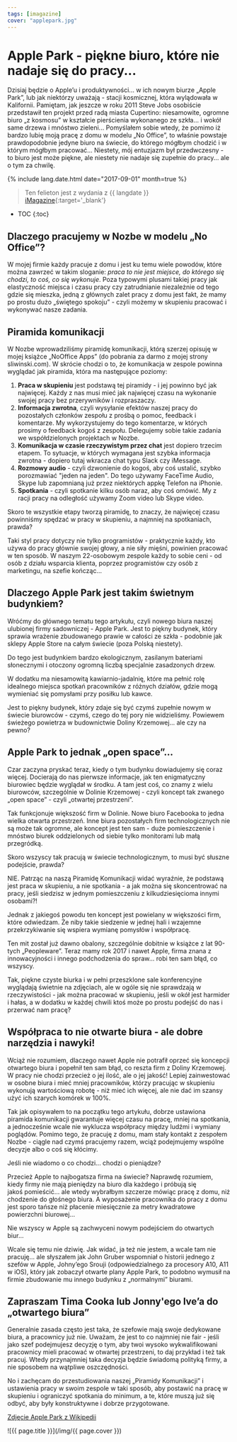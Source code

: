 ```yaml
---
tags: [imagazine]
cover: "applepark.jpg"
---
```


# Apple Park - piękne biuro, które nie nadaje się do pracy...

Dzisiaj będzie o Apple’u i produktywności... w ich nowym biurze „Apple Park”, lub jak niektórzy uważają - stacji kosmicznej, która wylądowała w Kalifornii. Pamiętam, jak jeszcze w roku 2011 Steve Jobs osobiście przedstawił ten projekt przed radą miasta Cupertino: niesamowite, ogromne biuro „z kosmosu” w kształcie pierścienia wykonanego ze szkła... i wokół same drzewa i mnóstwo zieleni... Pomyślałem sobie wtedy, że pomimo iż bardzo lubię moją pracę z domu w modelu „No Office”, to właśnie powstaje prawdopodobnie jedyne biuro na świecie, do którego mógłbym chodzić i w którym mógłbym pracować... Niestety, mój entuzjazm był przedwczesny - to biuro jest może piękne, ale niestety nie nadaje się zupełnie do pracy... ale o tym za chwilę.

<!--More-->

{% include lang.date.html date="2017-09-01" month=true %}

> Ten felieton jest z wydania z {{ langdate }} [iMagazine](https://imagazine.pl){:target='_blank'}

* TOC
{:toc}

## Dlaczego pracujemy w Nozbe w modelu „No Office”?

W mojej firmie każdy pracuje z domu i jest ku temu wiele powodów, które można zawrzeć w takim sloganie: *praca to nie jest miejsce, do którego się chodzi, to coś, co się wykonuje*. Poza typowymi plusami takiej pracy jak elastyczność miejsca i czasu pracy czy zatrudnianie niezależnie od tego gdzie się mieszka, jedną z głównych zalet pracy z domu jest fakt, że mamy po prostu dużo „świętego spokoju” - czyli możemy w skupieniu pracować i wykonywać nasze zadania.

## Piramida komunikacji

W Nozbe wprowadziliśmy piramidę komunikacji, którą szerzej opisuję w mojej książce „NoOffice Apps” (do pobrania za darmo z mojej strony sliwinski.com). W skrócie chodzi o to, że komunikacja w zespole powinna wyglądać jak piramida, która ma następujące poziomy:

1. **Praca w skupieniu** jest podstawą tej piramidy - i jej powinno być jak najwięcej.  Każdy z nas musi mieć jak najwięcej czasu na wykonanie swojej pracy bez przerywników i rozpraszaczy.
2. **Informacja zwrotna**, czyli wysyłanie efektów naszej pracy do pozostałych członków zespołu z prośbą o pomoc, feedback i komentarze. My wykorzystujemy do tego komentarze, w których prosimy o feedback kogoś z zespołu. Delegujemy sobie takie zadania we współdzielonych projektach w Nozbe.
3. **Komunikacja w czasie rzeczywistym przez chat** jest dopiero trzecim etapem. To sytuacje, w których wymagana jest szybka informacja zwrotna - dopiero tutaj wkracza chat typu Slack czy iMessage.
4. **Rozmowy audio** - czyli dzwonienie do kogoś, aby coś ustalić, szybko porozmawiać "jeden na jeden". Do tego używamy FaceTime Audio, Skype lub zapomnianą już przez niektórych appkę Telefon na iPhonie.
5. **Spotkania** - czyli spotkanie kilku osób naraz, aby coś omówić. My z racji pracy na odległość używamy Zoom video lub Skype video.

Skoro te wszystkie etapy tworzą piramidę, to znaczy, że najwięcej czasu powinniśmy spędzać w pracy w skupieniu, a najmniej na spotkaniach, prawda?

Taki styl pracy dotyczy nie tylko programistów - praktycznie każdy, kto używa do pracy głównie swojej głowy, a nie siły mięśni, powinien pracować w ten sposób. W naszym 22-osobowym zespole każdy to sobie ceni - od osób z działu wsparcia klienta, poprzez programistów czy osób z marketingu, na szefie kończąc...

## Dlaczego Apple Park jest takim świetnym budynkiem?

Wróćmy do głównego tematu tego artykułu, czyli nowego biura naszej ulubionej firmy sadowniczej - Apple Park. Jest to piękny budynek, który sprawia wrażenie zbudowanego prawie w całości ze szkła - podobnie jak sklepy Apple Store na całym świecie (poza Polską niestety).

Do tego jest budynkiem bardzo ekologicznym, zasilanym bateriami słonecznymi i otoczony ogromną liczbą specjalnie zasadzonych drzew.

W dodatku ma niesamowitą kawiarnio-jadalnię, które ma pełnić rolę idealnego miejsca spotkań pracowników z różnych działów, gdzie mogą wymieniać się pomysłami przy posiłku lub kawce.

Jest to piękny budynek, który zdaje się być czymś zupełnie nowym w świecie biurowców - czymś, czego do tej pory nie widzieliśmy. Powiewem świeżego powietrza w budownictwie Doliny Krzemowej... ale czy na pewno?

## Apple Park to jednak „open space”...

Czar zaczyna pryskać teraz, kiedy o tym budynku dowiadujemy się coraz więcej. Docierają do nas pierwsze informacje, jak ten enigmatyczny biurowiec będzie wyglądał w środku. A tam jest coś, co znamy z wielu biurowców, szczególnie w Dolinie Krzemowej - czyli koncept tak zwanego „open space” - czyli „otwartej przestrzeni”.

Tak funkcjonuje większość firm w Dolinie. Nowe biuro Facebooka to jedna wielka otwarta przestrzeń. Inne biura pozostałych firm technologicznych nie są może tak ogromne, ale koncept jest ten sam - duże pomieszczenie i mnóstwo biurek oddzielonych od siebie tylko monitorami lub małą przegródką.

Skoro wszyscy tak pracują w świecie technologicznym, to musi być słuszne podejście, prawda?

NIE. Patrząc na naszą Piramidę Komunikacji widać wyraźnie, że podstawą jest praca w skupieniu, a nie spotkania - a jak można się skoncentrować na pracy, jeśli siedzisz w jednym pomieszczeniu z kilkudziesięcioma innymi osobami?!

Jednak z jakiegoś powodu ten koncept jest powielany w większości firm, które odwiedzam. Że niby takie siedzenie w jednej hali i wzajemne przekrzykiwanie się wspiera wymianę pomysłów i współpracę.

Ten mit został już dawno obalony, szczególnie dobitnie w książce z lat 90-tych „Peopleware”. Teraz mamy rok 2017 i nawet Apple, firma znana z innowacyjności i innego podchodzenia do spraw... robi ten sam błąd, co wszyscy.

Tak, piękne czyste biurka i w pełni przeszklone sale konferencyjne wyglądają świetnie na zdjęciach, ale w ogóle się nie sprawdzają w rzeczywistości - jak można pracować w skupieniu, jeśli w okół jest harmider i hałas, a w dodatku w każdej chwili ktoś może po prostu podejść do nas i przerwać nam pracę?

## Współpraca to nie otwarte biura - ale dobre narzędzia i nawyki!

Wciąż nie rozumiem, dlaczego nawet Apple nie potrafił oprzeć się koncepcji otwartego biura i popełnił ten sam błąd, co reszta firm z Doliny Krzemowej. W pracy nie chodzi przecież o jej ilość, ale o jej jakość! Lepiej zainwestować w osobne biura i mieć mniej pracowników, którzy pracując w skupieniu wykonują wartościową robotę - niż mieć ich więcej, ale nie dać im szansy użyć ich szarych komórek w 100%.

Tak jak opisywałem to na początku tego artykułu, dobrze ustawiona piramida komunikacji gwarantuje więcej czasu na pracę, mniej na spotkania, a jednocześnie wcale nie wyklucza współpracy między ludźmi i wymiany poglądów. Pomimo tego, że pracuję z domu, mam stały kontakt z zespołem Nozbe - ciągle nad czymś pracujemy razem, wciąż podejmujemy wspólne decyzje albo o coś się kłócimy.

Jeśli nie wiadomo o co chodzi... chodzi o pieniądze?

Przecież Apple to najbogatsza firma na świecie? Naprawdę rozumiem, kiedy firmy nie mają pieniędzy na biuro dla każdego i próbują się jakoś pomieścić... ale wtedy wybrałbym szczerze mówiąc pracę z domu, niż chodzenie do głośnego biura. A wyposażenie pracownika do pracy z domu jest sporo tańsze niż płacenie miesięcznie za metry kwadratowe powierzchni biurowej...

Nie wszyscy w Apple są zachwyceni nowym podejściem do otwartych biur...

Wcale się temu nie dziwię. Jak widać, ja też nie jestem, a wcale tam nie pracuję... ale słyszałem jak John Gruber wspomniał o historii jednego z szefów w Apple, Johny’ego Srouji (odpowiedzialnego za procesory A10, A11 w iOS), który jak zobaczył otwarte plany Apple Park, to podobno wymusił na firmie zbudowanie mu innego budynku z „normalnymi” biurami.

## Zapraszam Tima Cooka lub Jonny'ego Ive’a do „otwartego biura”

Generalnie zasada często jest taka, że szefowie mają swoje dedykowane biura, a pracownicy już nie. Uważam, że jest to co najmniej nie fair - jeśli jako szef podejmujesz decyzję o tym, aby twoi wysoko wykwalifikowani pracownicy mieli pracować w otwartej przestrzeni, to daj przykład i też tak pracuj. Wtedy przynajmniej taka decyzja będzie świadomą polityką firmy, a nie sposobem na wątpliwe oszczędności.

No i zachęcam do przestudiowania naszej „Piramidy Komunikacji” i ustawienia pracy w swoim zespole w taki sposób, aby postawić na pracę w skupieniu i ograniczyć spotkania do minimum, a te, które muszą już się odbyć, aby były konstruktywne i dobrze przygotowane.

[Zdjęcie Apple Park z Wikipedii](https://en.m.wikipedia.org/wiki/Apple_Park#/media/File%3AApple_park_cupertino_2019.jpg)

![{{ page.title }}](/img/{{ page.cover }})

[n]: https://michael.gratis/nozbe_pl